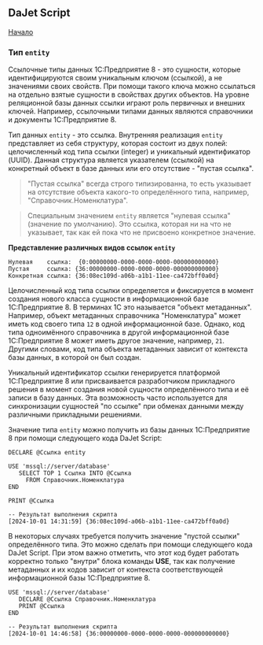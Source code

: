 ## DaJet Script

[Начало](https://github.com/zhichkin/dajet/tree/main/doc/dajet-script/README.md)

### Тип ```entity```

Ссылочные типы данных 1С:Предприятие 8 - это сущности, которые идентифицируются своим уникальным ключом (ссылкой), а не значениями своих свойств. При помощи такого ключа можно ссылаться на отдельно взятые сущности в свойствах других объектов. На уровне реляционной базы данных ссылки играют роль первичных и внешних ключей. Например, ссылочными типами данных являются справочники и документы 1С:Предприятие 8.

Тип данных ```entity``` - это ссылка. Внутренняя реализация ```entity``` представляет из себя структуру, которая состоит из двух полей: целочисленный код типа ссылки (integer) и уникальный идентификатор (UUID). Данная структура является указателем (ссылкой) на конкретный объект в базе данных или его отсутствие - "пустая ссылка".

> "Пустая ссылка" всегда строго типизированна, то есть указывает на отсутствие объекта какого-то определённого типа, например, "Справочник.Номенклатура".

> Специальным значением ```entity``` является "нулевая ссылка" (значение по умолчанию). Это ссылка, которая ни на что не указывает, так как ей пока что не присвоено конкретное значение.

**Представление различных видов ссылок ```entity```**
```
Нулевая    ссылка:  {0:00000000-0000-0000-0000-000000000000}
Пустая     ссылка: {36:00000000-0000-0000-0000-000000000000}
Конкретная ссылка: {36:08ec109d-a06b-a1b1-11ee-ca472bff0a0d}
```

Целочисленный код типа ссылки определяется и фиксируется в момент создания нового класса сущности в информационной базе 1С:Предприятие 8. В терминах 1С это называется "объект метаданных". Например, объект метаданных справочника "Номенклатура" может иметь код своего типа ```12``` в одной информационной базе. Однако, код типа одноимённого справочника в другой информационной базе 1С:Предприятие 8 может иметь другое значение, например, ```21```. Другими словами, код типа объекта метаданных зависит от контекста базы данных, в которой он был создан.

Уникальный идентификатор ссылки генерируется платформой 1С:Предприятие 8 или присваивается разработчиком прикладного решения в момент создания новой сущности определённого типа и её записи в базу данных. Эта возможность часто используется для синхронизации сущностей "по ссылке" при обменах данными между различными прикладными решениями.

Значение типа ```entity``` можно получить из базы данных 1С:Предприятие 8 при помощи следующего кода DaJet Script:

```TSQL
DECLARE @Ссылка entity

USE 'mssql://server/database'
   SELECT TOP 1 Ссылка INTO @Ссылка
     FROM Справочник.Номенклатура
END

PRINT @Ссылка

-- Результат выполнения скрипта
[2024-10-01 14:31:59] {36:08ec109d-a06b-a1b1-11ee-ca472bff0a0d}
```

В некоторых случаях требуется получить значение "пустой ссылки" определённого типа. Это можно сделать при помощи следующего кода DaJet Script. При этом важно отметить, что этот код будет работать корректно только "внутри" блока команды **USE**, так как получение метаданных и их кодов зависит от контекста соответствующей информационной базы 1С:Предприятие 8.

```TSQL
USE 'mssql://server/database'
   DECLARE @Ссылка Справочник.Номенклатура
   PRINT @Ссылка
END

-- Результат выполнения скрипта
[2024-10-01 14:46:58] {36:00000000-0000-0000-0000-000000000000}
```
